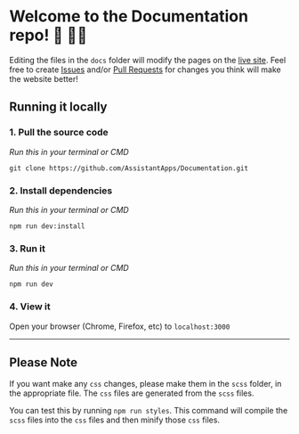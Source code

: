 # Welcome to the Documentation repo! 🎉 👨‍💻

Editing the files in the `docs` folder will modify the pages on the [live site][docWebsite]. Feel free to create [Issues][docsIssues] and/or [Pull Requests][docsPullRequests] for changes you think will make the website better!

## Running it locally

### 1. Pull the source code

_Run this in your terminal or CMD_

```
git clone https://github.com/AssistantApps/Documentation.git
```

### 2. Install dependencies

_Run this in your terminal or CMD_

```
npm run dev:install
```

### 3. Run it

_Run this in your terminal or CMD_

```
npm run dev
```

### 4. View it

Open your browser (Chrome, Firefox, etc) to `localhost:3000`

---

## Please Note

If you want make any `css` changes, please make them in the `scss` folder, in the appropriate file. The `css` files are generated from the `scss` files. 

You can test this by running `npm run styles`. This command will compile the `scss` files into the `css` files and then minify those `css` files.

<!-- Links used in the page -->

[docWebsite]: https://docs.assistantapps.com?ref=AssistantAppsGithub
[homePage]: https://assistantapps.com?ref=AssistantAppsDocs
[docsIssues]: https://github.com/AssistantApps/Documentation/issues?ref=AssistantAppsDocs
[docsPullRequests]: https://github.com/AssistantApps/Documentation/pulls?ref=AssistantAppsDocs
